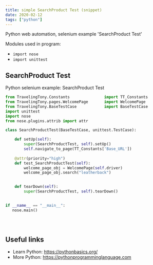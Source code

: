 ```yaml
---
title: simple SearchProduct Test (snippet)
date: 2020-02-12
tags: ["python"]
---
```

Python web automation, selenium example 'SearchProduct Test'


Modules used in program: 
* `import nose`
* `import unittest`

## SearchProduct Test

Python selenium example: SearchProduct Test

```python
from TravelingTony.Constants               import TT_Constants
from TravelingTony.pages.WelcomePage       import WelcomePage
from TravelingTony.BaseTestCase            import BaseTestCase
import unittest
import nose
from nose.plugins.attrib import attr

class SearchProductTest(BaseTestCase, unittest.TestCase):

    def setUp(self):
        super(SearchProductTest, self).setUp()
        self.navigate_to_page(TT_Constants['Base_URL'])
        
    @attr(priority="high")
    def test_SearchProductTest(self):
        welcome_page_obj = WelcomePage(self.driver)
        welcome_page_obj.search("leatherback")
        

    def tearDown(self):
        super(SearchProductTest, self).tearDown()
        

if __name__ == "__main__":
   nose.main()





```

## Useful links

- Learn Python: https://pythonbasics.org/
- More Python: https://pythonprogramminglanguage.com
